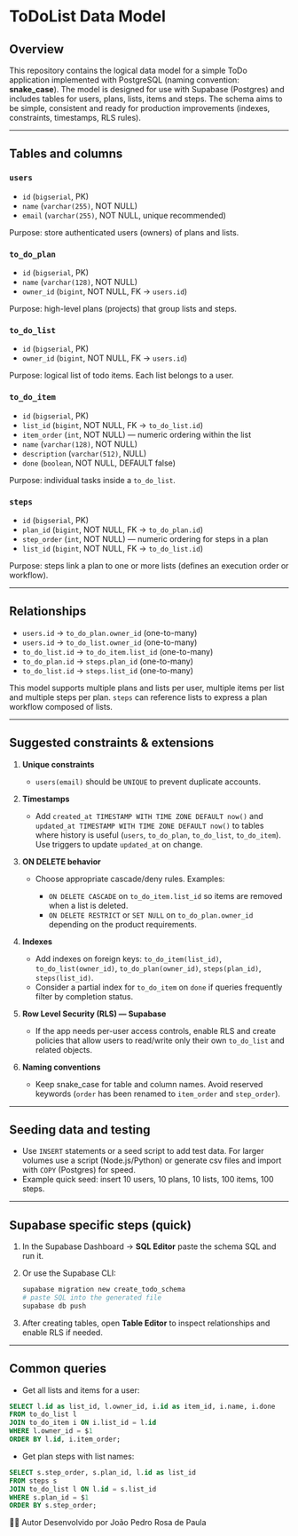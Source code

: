 # ToDoList Data Model

## Overview

This repository contains the logical data model for a simple ToDo application implemented with PostgreSQL (naming convention: **snake_case**). The model is designed for use with Supabase (Postgres) and includes tables for users, plans, lists, items and steps. The schema aims to be simple, consistent and ready for production improvements (indexes, constraints, timestamps, RLS rules).

---

## Tables and columns

### `users`

- `id` (`bigserial`, PK)
- `name` (`varchar(255)`, NOT NULL)
- `email` (`varchar(255)`, NOT NULL, unique recommended)

Purpose: store authenticated users (owners) of plans and lists.

### `to_do_plan`

- `id` (`bigserial`, PK)
- `name` (`varchar(128)`, NOT NULL)
- `owner_id` (`bigint`, NOT NULL, FK -> `users.id`)

Purpose: high-level plans (projects) that group lists and steps.

### `to_do_list`

- `id` (`bigserial`, PK)
- `owner_id` (`bigint`, NOT NULL, FK -> `users.id`)

Purpose: logical list of todo items. Each list belongs to a user.

### `to_do_item`

- `id` (`bigserial`, PK)
- `list_id` (`bigint`, NOT NULL, FK -> `to_do_list.id`)
- `item_order` (`int`, NOT NULL) — numeric ordering within the list
- `name` (`varchar(128)`, NOT NULL)
- `description` (`varchar(512)`, NULL)
- `done` (`boolean`, NOT NULL, DEFAULT false)

Purpose: individual tasks inside a `to_do_list`.

### `steps`

- `id` (`bigserial`, PK)
- `plan_id` (`bigint`, NOT NULL, FK -> `to_do_plan.id`)
- `step_order` (`int`, NOT NULL) — numeric ordering for steps in a plan
- `list_id` (`bigint`, NOT NULL, FK -> `to_do_list.id`)

Purpose: steps link a plan to one or more lists (defines an execution order or workflow).

---

## Relationships

- `users.id` → `to_do_plan.owner_id` (one-to-many)
- `users.id` → `to_do_list.owner_id` (one-to-many)
- `to_do_list.id` → `to_do_item.list_id` (one-to-many)
- `to_do_plan.id` → `steps.plan_id` (one-to-many)
- `to_do_list.id` → `steps.list_id` (one-to-many)

This model supports multiple plans and lists per user, multiple items per list and multiple steps per plan. `steps` can reference lists to express a plan workflow composed of lists.

---

## Suggested constraints & extensions

1. **Unique constraints**

   - `users(email)` should be `UNIQUE` to prevent duplicate accounts.

2. **Timestamps**

   - Add `created_at TIMESTAMP WITH TIME ZONE DEFAULT now()` and `updated_at TIMESTAMP WITH TIME ZONE DEFAULT now()` to tables where history is useful (`users`, `to_do_plan`, `to_do_list`, `to_do_item`). Use triggers to update `updated_at` on change.

3. **ON DELETE behavior**

   - Choose appropriate cascade/deny rules. Examples:

     - `ON DELETE CASCADE` on `to_do_item.list_id` so items are removed when a list is deleted.
     - `ON DELETE RESTRICT` or `SET NULL` on `to_do_plan.owner_id` depending on the product requirements.

4. **Indexes**

   - Add indexes on foreign keys: `to_do_item(list_id)`, `to_do_list(owner_id)`, `to_do_plan(owner_id)`, `steps(plan_id)`, `steps(list_id)`.
   - Consider a partial index for `to_do_item` on `done` if queries frequently filter by completion status.

5. **Row Level Security (RLS) — Supabase**

   - If the app needs per-user access controls, enable RLS and create policies that allow users to read/write only their own `to_do_list` and related objects.

6. **Naming conventions**

   - Keep snake_case for table and column names. Avoid reserved keywords (`order` has been renamed to `item_order` and `step_order`).

---

## Seeding data and testing

- Use `INSERT` statements or a seed script to add test data. For larger volumes use a script (Node.js/Python) or generate csv files and import with `COPY` (Postgres) for speed.
- Example quick seed: insert 10 users, 10 plans, 10 lists, 100 items, 100 steps.

---

## Supabase specific steps (quick)

1. In the Supabase Dashboard -> **SQL Editor** paste the schema SQL and run it.
2. Or use the Supabase CLI:

   ```bash
   supabase migration new create_todo_schema
   # paste SQL into the generated file
   supabase db push
   ```

3. After creating tables, open **Table Editor** to inspect relationships and enable RLS if needed.

---

## Common queries

- Get all lists and items for a user:

```sql
SELECT l.id as list_id, l.owner_id, i.id as item_id, i.name, i.done
FROM to_do_list l
JOIN to_do_item i ON i.list_id = l.id
WHERE l.owner_id = $1
ORDER BY l.id, i.item_order;
```

- Get plan steps with list names:

```sql
SELECT s.step_order, s.plan_id, l.id as list_id
FROM steps s
JOIN to_do_list l ON l.id = s.list_id
WHERE s.plan_id = $1
ORDER BY s.step_order;
```

👨‍💻 Autor
Desenvolvido por João Pedro Rosa de Paula